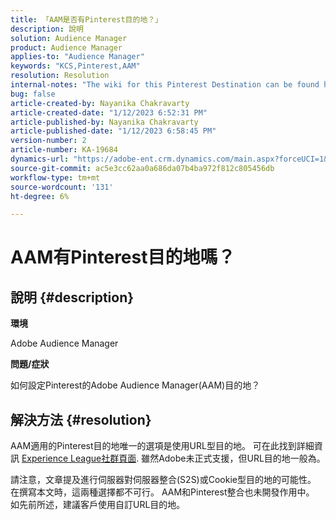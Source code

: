 ```yaml
---
title: 「AAM是否有Pinterest目的地？」
description: 說明
solution: Audience Manager
product: Audience Manager
applies-to: "Audience Manager"
keywords: "KCS,Pinterest,AAM"
resolution: Resolution
internal-notes: "The wiki for this Pinterest Destination can be found here: https://wiki.corp.adobe.com/display/MCPI/Pinterest+-+AAM+Destination+-+IN+DEVELOPMENT"
bug: false
article-created-by: Nayanika Chakravarty
article-created-date: "1/12/2023 6:52:31 PM"
article-published-by: Nayanika Chakravarty
article-published-date: "1/12/2023 6:58:45 PM"
version-number: 2
article-number: KA-19684
dynamics-url: "https://adobe-ent.crm.dynamics.com/main.aspx?forceUCI=1&pagetype=entityrecord&etn=knowledgearticle&id=44979c3e-aa92-ed11-aad1-6045bd006c82"
source-git-commit: ac5e3cc62aa0a686da07b4ba972f812c805456db
workflow-type: tm+mt
source-wordcount: '131'
ht-degree: 6%

---
```


# AAM有Pinterest目的地嗎？

## 說明 {#description}


<b>環境</b>

Adobe Audience Manager

<b>問題/症狀</b>

如何設定Pinterest的Adobe Audience Manager(AAM)目的地？


## 解決方法 {#resolution}


AAM適用的Pinterest目的地唯一的選項是使用URL型目的地。 可在此找到詳細資訊 [Experience League社群頁面](https://experienceleaguecommunities.adobe.com/t5/adobe-audience-manager-questions/pinterest-destination/td-p/434687). 雖然Adobe未正式支援，但URL目的地一般為。

請注意，文章提及進行伺服器對伺服器整合(S2S)或Cookie型目的地的可能性。 在撰寫本文時，這兩種選擇都不可行。 AAM和Pinterest整合也未開發作用中。 如先前所述，建議客戶使用自訂URL目的地。
